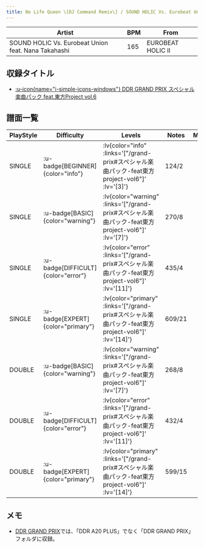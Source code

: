 ```yaml
---
title: No Life Queen \[DJ Command Remix\] / SOUND HOLIC Vs. Eurobeat Union feat. Nana Takahashi
---
```


|Artist|BPM|From|
|------|---|----|
|SOUND HOLIC Vs. Eurobeat Union feat. Nana Takahashi|165|EUROBEAT HOLIC II|

## 収録タイトル

- [ :u-icon{name="i-simple-icons-windows"} DDR GRAND PRIX スペシャル楽曲パック feat.東方Project vol.6](/grand-prix#スペシャル楽曲パック-feat東方project-vol6)

## 譜面一覧

|PlayStyle|Difficulty|Levels|Notes|Movie|
|---------|----------|------|-----|-----|
|SINGLE| :u-badge[BEGINNER]{color="info"} | :lv{color="info" :links='["/grand-prix#スペシャル楽曲パック-feat東方project-vol6"]' :lv='[3]'} |124/2||
|SINGLE| :u-badge[BASIC]{color="warning"} | :lv{color="warning" :links='["/grand-prix#スペシャル楽曲パック-feat東方project-vol6"]' :lv='[7]'} |270/8||
|SINGLE| :u-badge[DIFFICULT]{color="error"} | :lv{color="error" :links='["/grand-prix#スペシャル楽曲パック-feat東方project-vol6"]' :lv='[11]'} |435/4||
|SINGLE| :u-badge[EXPERT]{color="primary"} | :lv{color="primary" :links='["/grand-prix#スペシャル楽曲パック-feat東方project-vol6"]' :lv='[14]'} |609/21||
|DOUBLE| :u-badge[BASIC]{color="warning"} | :lv{color="warning" :links='["/grand-prix#スペシャル楽曲パック-feat東方project-vol6"]' :lv='[7]'} |268/8||
|DOUBLE| :u-badge[DIFFICULT]{color="error"} | :lv{color="error" :links='["/grand-prix#スペシャル楽曲パック-feat東方project-vol6"]' :lv='[11]'} |432/4||
|DOUBLE| :u-badge[EXPERT]{color="primary"} | :lv{color="primary" :links='["/grand-prix#スペシャル楽曲パック-feat東方project-vol6"]' :lv='[14]'} |599/15||

## メモ

- [DDR GRAND PRIX](/grand-prix)では、「DDR A20 PLUS」でなく「DDR GRAND PRIX」フォルダに収録。
